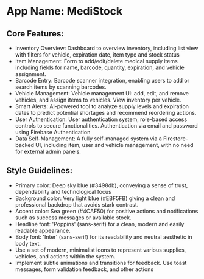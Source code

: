 # **App Name**: MediStock

## Core Features:

- Inventory Overview: Dashboard to overview inventory, including list view with filters for vehicle, expiration date, item type and stock status
- Item Management: Form to add/edit/delete medical supply items including fields for name, barcode, quantity, expiration, and vehicle assignment.
- Barcode Entry: Barcode scanner integration, enabling users to add or search items by scanning barcodes.
- Vehicle Management: Vehicle management UI: add, edit, and remove vehicles, and assign items to vehicles. View inventory per vehicle.
- Smart Alerts: AI-powered tool to analyze supply levels and expiration dates to predict potential shortages and recommend reordering actions.
- User Authentication: User authentication system, role-based access controls to secure functionalities. Authentication via email and password using Firebase Authentication
- Data Self-Management: A fully self-managed system via a Firestore-backed UI, including item, user and vehicle management, with no need for external admin panels.

## Style Guidelines:

- Primary color: Deep sky blue (#3498db), conveying a sense of trust, dependability and technological focus
- Background color: Very light blue (#EBF5FB) giving a clean and professional backdrop that avoids stark contrast.
- Accent color: Sea green (#4CAF50) for positive actions and notifications such as success messages or available stock.
- Headline font: 'Poppins' (sans-serif) for a clean, modern and easily readable appearance.
- Body font: 'Inter' (sans-serif) for its readability and neutral aesthetic in body text.
- Use a set of modern, minimalist icons to represent various supplies, vehicles, and actions within the system.
- Implement subtle animations and transitions for feedback. Use toast messages, form validation feedback, and other actions